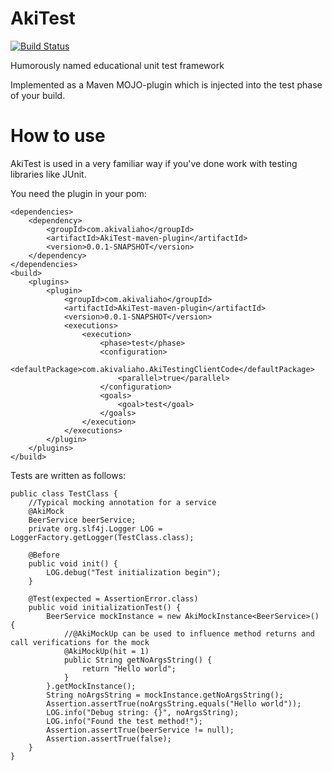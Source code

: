 # AkiTest
[![Build Status](https://travis-ci.org/AkiValiahoa/AkiTest.svg)](https://travis-ci.org/AkiValiaho/AkiTest)

Humorously named educational unit test framework

Implemented as a Maven MOJO-plugin which is injected into the test phase of
your build.



# How to use

AkiTest is used in a very familiar way if you've done work with testing libraries
like JUnit.

You need the plugin in your pom:
    
    <dependencies>
        <dependency>
            <groupId>com.akivaliaho</groupId>
            <artifactId>AkiTest-maven-plugin</artifactId>
            <version>0.0.1-SNAPSHOT</version>
        </dependency>
    </dependencies>
    <build>
        <plugins>
            <plugin>
                <groupId>com.akivaliaho</groupId>
                <artifactId>AkiTest-maven-plugin</artifactId>
                <version>0.0.1-SNAPSHOT</version>
                <executions>
                    <execution>
                        <phase>test</phase>
                        <configuration>
                            <defaultPackage>com.akivaliaho.AkiTestingClientCode</defaultPackage>
                            <parallel>true</parallel>
                        </configuration>
                        <goals>
                            <goal>test</goal>
                        </goals>
                    </execution>
                </executions>
            </plugin>
        </plugins>
    </build>
    
    
 Tests are written as follows:
 
    public class TestClass {
        //Typical mocking annotation for a service
        @AkiMock
        BeerService beerService;
        private org.slf4j.Logger LOG = LoggerFactory.getLogger(TestClass.class);
    
        @Before
        public void init() {
            LOG.debug("Test initialization begin");
        }
    
        @Test(expected = AssertionError.class)
        public void initializationTest() {
            BeerService mockInstance = new AkiMockInstance<BeerService>() {
                //@AkiMockUp can be used to influence method returns and call verifications for the mock
                @AkiMockUp(hit = 1)
                public String getNoArgsString() {
                    return "Hello world";
                }
            }.getMockInstance();
            String noArgsString = mockInstance.getNoArgsString();
            Assertion.assertTrue(noArgsString.equals("Hello world"));
            LOG.info("Debug string: {}", noArgsString);
            LOG.info("Found the test method!");
            Assertion.assertTrue(beerService != null);
            Assertion.assertTrue(false);
        }
    }